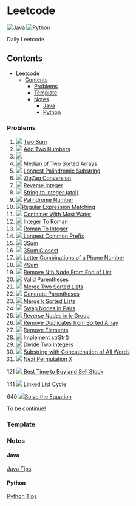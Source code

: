 # Leetcode

![Java](https://img.shields.io/badge/Language-Java-red.svg)  ![Python](https://img.shields.io/badge/Language-Python-blue.svg)

Daily Leetcode



## Contents

<!--ts-->
   * [Leetcode](#leetcode)
      * [Contents](#contents)
         * [Problems](#problems)
         * [Template](#template)
         * [Notes](#notes)
            * [Java](#java)
            * [Python](#python)

<!-- Added by: weiyizhi, at: 2020年12月12日 星期六 16时21分55秒 CST -->

<!--te-->



### Problems

1. ![](https://img.shields.io/badge/-Easy-%235cb85c.svg) [Two Sum](Solved/1-Two-Sum/Two-Sum.md)
2. ![](https://img.shields.io/badge/-Medium-%23FFA500.svg) [Add Two Numbers](Solved/2-Add-Two-Numbers/Add-Two-Numbers.md)
3. ![](https://img.shields.io/badge/-Medium-%23FFA500.svg) 
4. ![](https://img.shields.io/badge/-Hard-red.svg) [Median of Two Sorted Arrays](https://leetcode.com/problems/median-of-two-sorted-arrays)  
5. ![](https://img.shields.io/badge/-Medium-%23FFA500.svg) [Longest Palindromic Substring](Solved/5-Longest-Palindromic-Substring/Longest-Palindromic-Substring.md)
6. ![](https://img.shields.io/badge/-Medium-%23FFA500.svg) [ZigZag Conversion](Solved/6-ZigZag-Conversion/ZigZag-Conversion.md)
7. ![](https://img.shields.io/badge/-Easy-%235cb85c.svg) [Reverse Integer](Solved/7-Reverse-Integer/Reverse-Integer.md)
8. ![](https://img.shields.io/badge/-Medium-%23FFA500.svg) [String to Integer (atoi)](Solved/8-String-to-Integer/String-to-Integer.md)
9. ![](https://img.shields.io/badge/-Easy-%235cb85c.svg) [Palindrome Number](Solved/9-Palindrome-Number/Palindrome-Number.md)
10. ![](https://img.shields.io/badge/-Hard-red.svg)[Regular Expression Matching](https://leetcode.com/problems/regular-expression-matching)
11. ![](https://img.shields.io/badge/-Medium-%23FFA500.svg) [Container With Most Water](Solved/11-Container-With-Most-Water/Container-With-Most-Water.md)
12. ![](https://img.shields.io/badge/-Medium-%23FFA500.svg) [Integer To Roman](Solved/12-Integer-To-Roman/Integer-To-Roman.md)
13. ![](https://img.shields.io/badge/-Easy-%235cb85c.svg) [Roman To Integer](Solved/13-Roman-To-Integer/Roman-To-Integer.md)
14. [![](https://img.shields.io/badge/-Easy-%235cb85c.svg) Longest Common Prefix](Solved/14-Longest-Common-Prefix/Longest-Common-Prefix.md)
15. ![](https://img.shields.io/badge/-Medium-%23FFA500.svg) [3Sum](Solved/15-3Sum/3Sum.md)
16. ![](https://img.shields.io/badge/-Medium-%23FFA500.svg) [3Sum Closest](Solved/16-3Sum-Closest/3Sum-Closest.md)
17. ![](https://img.shields.io/badge/-Medium-%23FFA500.svg) [Letter Combinations of a Phone Number](Solved/17-Letter-Combinations-of-a-Phone-Number/Letter-Combinations-of-a-Phone-Number.md)
18. ![](https://img.shields.io/badge/-Medium-%23FFA500.svg) [4Sum](Solved/18-4Sum/4Sum.md)
19. ![](https://img.shields.io/badge/-Medium-%23FFA500.svg) [Remove Nth Node From End of List](Solved/19-Remove-Nth-Node-From-End-of-List/Remove-Nth-Node-From-End-of-List.md)  
20. ![](https://img.shields.io/badge/-Easy-%235cb85c.svg) [Valid Parentheses](Solved/20-Valid-Parentheses/Valid-Parentheses.md)  
21. ![](https://img.shields.io/badge/-Easy-%235cb85c.svg) [Merge Two Sorted Lists](Solved/21-Merge-Two-Sorted-Lists/Merge-Two-Sorted-Lists.md)  
22. ![](https://img.shields.io/badge/-Medium-%23FFA500.svg) [Generate Parentheses](Solved/22-Generate-Parentheses/Generate-Parentheses.md)  
23. ![](https://img.shields.io/badge/-Hard-red.svg)[ Merge k Sorted Lists](https://leetcode.com/problems/merge-k-sorted-lists)  
24. ![](https://img.shields.io/badge/-Medium-%23FFA500.svg) [Swap Nodes in Pairs](Solved/24-Swap-Nodes-in-Pairs/Swap-Nodes-in-Pairs.md)  
25. ![](https://img.shields.io/badge/-Hard-red.svg)[ Reverse Nodes in k-Group](https://leetcode.com/problems/reverse-nodes-in-k-group)  
26. ![](https://img.shields.io/badge/-Easy-%235cb85c.svg)[ Remove Duplicates from Sorted Array](Solved/26-Remove-Duplicates-from-Sorted-Array/Remove-Duplicates-from-Sorted-Array.md)  
27. ![](https://img.shields.io/badge/-Easy-%235cb85c.svg) [Remove Elements](Solved/27-Remove-Elements/Remove-Elements.md)
28. ![](https://img.shields.io/badge/-Easy-%235cb85c.svg) [Implement strStr()](Solved/28-Implement-strStr()/Implement-strStr().md)  
29. ![](https://img.shields.io/badge/-Medium-%23FFA500.svg) [Divide Two Integers](Solved/29-Divide-Two-Integers/Divide-Two-Integers.md)  
30. ![](https://img.shields.io/badge/-Hard-red.svg) [Substring with Concatenation of All Words](https://leetcode.com/problems/substring-with-concatenation-of-all-words)
31. ![](https://img.shields.io/badge/-Medium-%23FFA500.svg) [Next Permutation X](Solved/31-Next-Permutation/Next-Permutation.md)



121 ![](https://img.shields.io/badge/-Easy-%235cb85c.svg)[ Best Time to Buy and Sell Stock](Solved/121-Best-Time-to-Buy-and-Sell-Stock/Best-Time-to-Buy-and-Sell-Stock.md)  



141 ![](https://img.shields.io/badge/-Easy-%235cb85c.svg) [Linked List Cycle](Solved/141-Linked-List-Cycle/Linked-List-Cycle.md)  



640 ![](https://img.shields.io/badge/-Medium-%23FFA500.svg)[Solve the Equation](Solved/640-Solve-the-Equation/Solve-the-Equation.md)



To be continue!



### Template



### Notes

#### Java

[Java Tips](Java/Java.md)



#### Python

[Python Tips](Python/Python.md)
